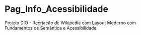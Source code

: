 # Pag_Info_Acessibilidade
Projeto DIO - Recriação de Wikipedia com Layout Moderno com Fundamentos de Semântica e Acessibilidade
